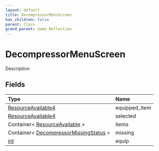 ```yaml
---
layout: default
title: DecompressorMenuScreen
has_children: false
parent: Class
grand_parent: Game Reflection
---
```

# DecompressorMenuScreen
Description 

## Fields

| Type | Name |
|:----------|:--------------|
| [ResourceAvailable4](/riftbreaker-wiki/docs/game-reflection/components/resource_available4/) | equipped_item |
| [ResourceAvailable4](/riftbreaker-wiki/docs/game-reflection/components/resource_available4/) | selected |
| Container< [ResourceAvailable](/riftbreaker-wiki/docs/game-reflection/classes/resource_available/) > | items |
| Container< [DecompressorMissingStatus](/riftbreaker-wiki/docs/game-reflection/classes/decompressor_missing_status/) > | missing |
| [int](/riftbreaker-wiki/docs/game-reflection/enums/int/) | equip |

